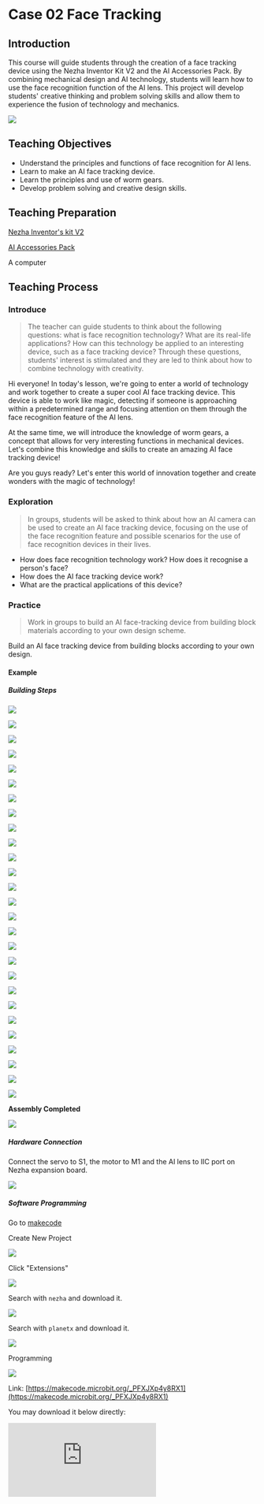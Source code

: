 ﻿---
sidebar_position: 3
---

# Case 02 Face Tracking 


## Introduction

This course will guide students through the creation of a face tracking device using the Nezha Inventor Kit V2 and the AI Accessories Pack. By combining mechanical design and AI technology, students will learn how to use the face recognition function of the AI lens. This project will develop students' creative thinking and problem solving skills and allow them to experience the fusion of technology and mechanics.

![](https://wiki-media-ef.oss-cn-hongkong.aliyuncs.com/i18n/en/docusaurus-plugin-content-docs/current/microbit/building-blocks/nezha-inventors-kit-v2/ai-accessories-pack/images/ai-accessories-pack-case-02-01.png)

## Teaching Objectives

- Understand the principles and functions of face recognition for AI lens.
- Learn to make an AI face tracking device.
- Learn the principles and use of worm gears.
- Develop problem solving and creative design skills.

## Teaching Preparation

[Nezha Inventor's kit V2](https://www.elecfreaks.com/nezha-inventor-s-kit-v2-for-micro-bit.html)

[AI Accessories Pack](https://www.elecfreaks.com/nezha-inventor-s-kit-v2-for-micro-bit.html)

A computer

## Teaching Process

### Introduce

>The teacher can guide students to think about the following questions: what is face recognition technology? What are its real-life applications? How can this technology be applied to an interesting device, such as a face tracking device? Through these questions, students' interest is stimulated and they are led to think about how to combine technology with creativity.

Hi everyone! In today's lesson, we're going to enter a world of technology and work together to create a super cool AI face tracking device. This device is able to work like magic, detecting if someone is approaching within a predetermined range and focusing attention on them through the face recognition feature of the AI lens.

At the same time, we will introduce the knowledge of worm gears, a concept that allows for very interesting functions in mechanical devices. Let's combine this knowledge and skills to create an amazing AI face tracking device!

Are you guys ready? Let's enter this world of innovation together and create wonders with the magic of technology!

### Exploration

>In groups, students will be asked to think about how an AI camera can be used to create an AI face tracking device, focusing on the use of the face recognition feature and possible scenarios for the use of face recognition devices in their lives.

- How does face recognition technology work? How does it recognise a person's face?
- How does the AI face tracking device work?
- What are the practical applications of this device?

### Practice

>Work in groups to build an AI face-tracking device from building block materials according to your own design scheme.

Build an AI face tracking device from building blocks according to your own design.

#### Example

##### Building Steps

![](https://wiki-media-ef.oss-cn-hongkong.aliyuncs.com/i18n/en/docusaurus-plugin-content-docs/current/microbit/building-blocks/nezha-inventors-kit-v2/ai-accessories-pack/images/ai-accessories-pack-step-02-01.png)

![](https://wiki-media-ef.oss-cn-hongkong.aliyuncs.com/i18n/en/docusaurus-plugin-content-docs/current/microbit/building-blocks/nezha-inventors-kit-v2/ai-accessories-pack/images/ai-accessories-pack-step-02-02.png)

![](https://wiki-media-ef.oss-cn-hongkong.aliyuncs.com/i18n/en/docusaurus-plugin-content-docs/current/microbit/building-blocks/nezha-inventors-kit-v2/ai-accessories-pack/images/ai-accessories-pack-step-02-03.png)

![](https://wiki-media-ef.oss-cn-hongkong.aliyuncs.com/i18n/en/docusaurus-plugin-content-docs/current/microbit/building-blocks/nezha-inventors-kit-v2/ai-accessories-pack/images/ai-accessories-pack-step-02-04.png)

![](https://wiki-media-ef.oss-cn-hongkong.aliyuncs.com/i18n/en/docusaurus-plugin-content-docs/current/microbit/building-blocks/nezha-inventors-kit-v2/ai-accessories-pack/images/ai-accessories-pack-step-02-05.png)

![](https://wiki-media-ef.oss-cn-hongkong.aliyuncs.com/i18n/en/docusaurus-plugin-content-docs/current/microbit/building-blocks/nezha-inventors-kit-v2/ai-accessories-pack/images/ai-accessories-pack-step-02-06.png)

![](https://wiki-media-ef.oss-cn-hongkong.aliyuncs.com/i18n/en/docusaurus-plugin-content-docs/current/microbit/building-blocks/nezha-inventors-kit-v2/ai-accessories-pack/images/ai-accessories-pack-step-02-07.png)

![](https://wiki-media-ef.oss-cn-hongkong.aliyuncs.com/i18n/en/docusaurus-plugin-content-docs/current/microbit/building-blocks/nezha-inventors-kit-v2/ai-accessories-pack/images/ai-accessories-pack-step-02-08.png)

![](https://wiki-media-ef.oss-cn-hongkong.aliyuncs.com/i18n/en/docusaurus-plugin-content-docs/current/microbit/building-blocks/nezha-inventors-kit-v2/ai-accessories-pack/images/ai-accessories-pack-step-02-09.png)

![](https://wiki-media-ef.oss-cn-hongkong.aliyuncs.com/i18n/en/docusaurus-plugin-content-docs/current/microbit/building-blocks/nezha-inventors-kit-v2/ai-accessories-pack/images/ai-accessories-pack-step-02-10.png)

![](https://wiki-media-ef.oss-cn-hongkong.aliyuncs.com/i18n/en/docusaurus-plugin-content-docs/current/microbit/building-blocks/nezha-inventors-kit-v2/ai-accessories-pack/images/ai-accessories-pack-step-02-11.png)

![](https://wiki-media-ef.oss-cn-hongkong.aliyuncs.com/i18n/en/docusaurus-plugin-content-docs/current/microbit/building-blocks/nezha-inventors-kit-v2/ai-accessories-pack/images/ai-accessories-pack-step-02-12.png)

![](https://wiki-media-ef.oss-cn-hongkong.aliyuncs.com/i18n/en/docusaurus-plugin-content-docs/current/microbit/building-blocks/nezha-inventors-kit-v2/ai-accessories-pack/images/ai-accessories-pack-step-02-13.png)

![](https://wiki-media-ef.oss-cn-hongkong.aliyuncs.com/i18n/en/docusaurus-plugin-content-docs/current/microbit/building-blocks/nezha-inventors-kit-v2/ai-accessories-pack/images/ai-accessories-pack-step-02-14.png)

![](https://wiki-media-ef.oss-cn-hongkong.aliyuncs.com/i18n/en/docusaurus-plugin-content-docs/current/microbit/building-blocks/nezha-inventors-kit-v2/ai-accessories-pack/images/ai-accessories-pack-step-02-15.png)

![](https://wiki-media-ef.oss-cn-hongkong.aliyuncs.com/i18n/en/docusaurus-plugin-content-docs/current/microbit/building-blocks/nezha-inventors-kit-v2/ai-accessories-pack/images/ai-accessories-pack-step-02-16.png)

![](https://wiki-media-ef.oss-cn-hongkong.aliyuncs.com/i18n/en/docusaurus-plugin-content-docs/current/microbit/building-blocks/nezha-inventors-kit-v2/ai-accessories-pack/images/ai-accessories-pack-step-02-17.png)

![](https://wiki-media-ef.oss-cn-hongkong.aliyuncs.com/i18n/en/docusaurus-plugin-content-docs/current/microbit/building-blocks/nezha-inventors-kit-v2/ai-accessories-pack/images/ai-accessories-pack-step-02-18.png)

![](https://wiki-media-ef.oss-cn-hongkong.aliyuncs.com/i18n/en/docusaurus-plugin-content-docs/current/microbit/building-blocks/nezha-inventors-kit-v2/ai-accessories-pack/images/ai-accessories-pack-step-02-19.png)

![](https://wiki-media-ef.oss-cn-hongkong.aliyuncs.com/i18n/en/docusaurus-plugin-content-docs/current/microbit/building-blocks/nezha-inventors-kit-v2/ai-accessories-pack/images/ai-accessories-pack-step-02-20.png)

![](https://wiki-media-ef.oss-cn-hongkong.aliyuncs.com/i18n/en/docusaurus-plugin-content-docs/current/microbit/building-blocks/nezha-inventors-kit-v2/ai-accessories-pack/images/ai-accessories-pack-step-02-21.png)

![](https://wiki-media-ef.oss-cn-hongkong.aliyuncs.com/i18n/en/docusaurus-plugin-content-docs/current/microbit/building-blocks/nezha-inventors-kit-v2/ai-accessories-pack/images/ai-accessories-pack-step-02-22.png)

![](https://wiki-media-ef.oss-cn-hongkong.aliyuncs.com/i18n/en/docusaurus-plugin-content-docs/current/microbit/building-blocks/nezha-inventors-kit-v2/ai-accessories-pack/images/ai-accessories-pack-step-02-23.png)

![](https://wiki-media-ef.oss-cn-hongkong.aliyuncs.com/i18n/en/docusaurus-plugin-content-docs/current/microbit/building-blocks/nezha-inventors-kit-v2/ai-accessories-pack/images/ai-accessories-pack-step-02-24.png)

![](https://wiki-media-ef.oss-cn-hongkong.aliyuncs.com/i18n/en/docusaurus-plugin-content-docs/current/microbit/building-blocks/nezha-inventors-kit-v2/ai-accessories-pack/images/ai-accessories-pack-step-02-25.png)

![](https://wiki-media-ef.oss-cn-hongkong.aliyuncs.com/i18n/en/docusaurus-plugin-content-docs/current/microbit/building-blocks/nezha-inventors-kit-v2/ai-accessories-pack/images/ai-accessories-pack-step-02-26.png)

![](https://wiki-media-ef.oss-cn-hongkong.aliyuncs.com/i18n/en/docusaurus-plugin-content-docs/current/microbit/building-blocks/nezha-inventors-kit-v2/ai-accessories-pack/images/ai-accessories-pack-step-02-27.png)

**Assembly Completed**

![](https://wiki-media-ef.oss-cn-hongkong.aliyuncs.com/i18n/en/docusaurus-plugin-content-docs/current/microbit/building-blocks/nezha-inventors-kit-v2/ai-accessories-pack/images/ai-accessories-pack-case-02-01.png)

##### Hardware Connection

Connect the servo to S1, the motor to M1 and the AI lens to IIC port on Nezha expansion board. 

 ![](https://wiki-media-ef.oss-cn-hongkong.aliyuncs.com/i18n/en/docusaurus-plugin-content-docs/current/microbit/building-blocks/nezha-inventors-kit-v2/ai-accessories-pack/images/ai-accessories-pack-case-02-02.png)

##### Software Programming

Go to [makecode](https://makecode.microbit.org/#)

Create New Project

![](https://wiki-media-ef.oss-cn-hongkong.aliyuncs.com/i18n/en/docusaurus-plugin-content-docs/current/microbit/building-blocks/nezha-inventors-kit-v2/ai-accessories-pack/images/ai-accessories-pack-case-01-03.png)

Click "Extensions"

![](https://wiki-media-ef.oss-cn-hongkong.aliyuncs.com/i18n/en/docusaurus-plugin-content-docs/current/microbit/building-blocks/nezha-inventors-kit-v2/ai-accessories-pack/images/ai-accessories-pack-case-01-04.png)

Search with `nezha` and download it. 

![](https://wiki-media-ef.oss-cn-hongkong.aliyuncs.com/i18n/en/docusaurus-plugin-content-docs/current/microbit/building-blocks/nezha-inventors-kit-v2/ai-accessories-pack/images/ai-accessories-pack-case-01-06.png)

Search with `planetx` and download it. 

![](https://wiki-media-ef.oss-cn-hongkong.aliyuncs.com/i18n/en/docusaurus-plugin-content-docs/current/microbit/building-blocks/nezha-inventors-kit-v2/ai-accessories-pack/images/ai-accessories-pack-case-01-07.png)

Programming

![](https://wiki-media-ef.oss-cn-hongkong.aliyuncs.com/i18n/en/docusaurus-plugin-content-docs/current/microbit/building-blocks/nezha-inventors-kit-v2/ai-accessories-pack/images/ai-accessories-pack-case-02-08.png)


Link: [https://makecode.microbit.org/_PFXJXp4y8RX1](https://makecode.microbit.org/_PFXJXp4y8RX1)

You may download it below directly:

<div
    style={{
        position: 'relative',
        paddingBottom: '60%',
        overflow: 'hidden',
    }}
>
    <iframe
        src="https://makecode.microbit.org/_PFXJXp4y8RX1"
        frameborder="0"
        sandbox="allow-popups allow-forms allow-scripts allow-same-origin"
        style={{
            position: 'absolute',
            width: '100%',
            height: '100%',
        }}
    />
</div>


### Teamwork and Display

Students are divided into small groups and work together to create and programme the case.

Students are encouraged to co-operate, communicate and share their experiences with each other.

Each group has the opportunity to present the cases they have produced to the other groups.

#### Example cases result

The face recognition device automatically recognises faces within range and automatically adjusts the camera orientation according to the face position.

![](https://wiki-media-ef.oss-cn-hongkong.aliyuncs.com/i18n/en/docusaurus-plugin-content-docs/current/microbit/building-blocks/nezha-inventors-kit-v2/ai-accessories-pack/images/ai-accessories-pack-case-02.gif)

### Reflection

>Group sharing allows students in each group to share their production process and insights, summarise the problems and solutions they encountered, and evaluate their strengths and weaknesses.

### Extended Knowledge

*** What is face recognition? ***

Face recognition is a computer technology that uses the analysis and comparison of visual feature information of human faces for identity identification. It includes both broad and narrow definitions.

Face recognition in the broad sense is actually a biometric technology that refers to a technology or system for identity confirmation or identity finding through a human face. The technology uses a camera or webcam to capture an image or video stream containing a face, automatically detects and tracks the face in the image, and then performs a series of related application operations on the detected face image.

Face recognition in a narrower sense refers to a technology or system for identity confirmation or identity finding through faces, which is based on the identification and verification of optical face images. Face recognition technology mainly involves three steps: face image acquisition and detection, face image pre-processing and face image feature extraction. After that, the system compares the extracted face image features with the pre-stored facial features in the database to complete the recognition process.

Overall, face recognition is a convenient and safe biometric technology, which is widely used in many fields such as public safety, personal identity verification, video surveillance, payment verification, access control management, etc.

*** Structural characteristics of worm gear? ***

Worm gear mechanism is a commonly used mechanical transmission mechanism, which consists of two parts: worm wheel and worm gear. The following are its main structural characteristics:

- High transmission efficiency: the transmission efficiency of worm gear mechanism can reach more than 95%, which means it has less energy loss and high mechanical efficiency. High transmission ratio: the transmission efficiency of worm gear mechanism can reach more than 95%, which means it has less energy loss and high mechanical efficiency.

- Large transmission ratio: the transmission ratio of worm gear mechanism is usually large, can reach more than 100, which makes it possible to achieve a wide range of speed ratio changes.

- Compact structure: the worm gear mechanism has a compact structure and occupies little space, which makes it more adaptable in some occasions with larger space limitations.

- Self-locking: The worm gear mechanism is self-locking, i.e. the worm gear can be self-locked when the worm wheel is active, which makes it possible to be used in lifting and craning machinery to achieve constant speed movement of the working mechanism.

- Unique motion: The worm gear mechanism has a unique motion, i.e. when the worm gear is rotating, the worm wheel can only move axially in the direction of the worm gear, which makes it possible to use it in some special mechanical transmissions, e.g. for adjusting the position of the mechanism.

- Large load carrying capacity: Worm gear mechanism has large load carrying capacity, it can withstand large axial and radial loads, which makes it can be used in some heavy-duty transmission occasions.

- High manufacturing and installation precision: Because the transmission precision and stability of worm gear mechanism require high, it needs high manufacturing and installation precision.

In a word, worm gear mechanism has the advantages of high transmission efficiency, large transmission ratio, compact structure, self-locking, unique motion, large bearing capacity, etc. It is widely used in various mechanical transmission systems.
